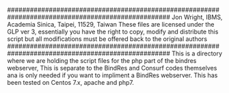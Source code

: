 ###################################################################################################
Jon Wright, IBMS, Academia Sinica, Taipei, 11529, Taiwan
These files are licensed under the GLP ver 3, essentially you have the right
to copy, modify and distribute this script but all modifications must be offered
back to the original authors
################################################################################################### 
This is a directory where we are holding the script files for the php part of the bindres webserver,
This is separate to the BindRes and Consurf codes themselves ana is only needed if you want to 
impliment a BindRes webserver. This has been tested on Centos 7.x, apache and php7.

